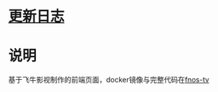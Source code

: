 # [更新日志](./UpdateLog.md)

# 说明
基于飞牛影视制作的前端页面，docker镜像与完整代码在[fnos-tv](https://github.com/thshu/fnos-tv)